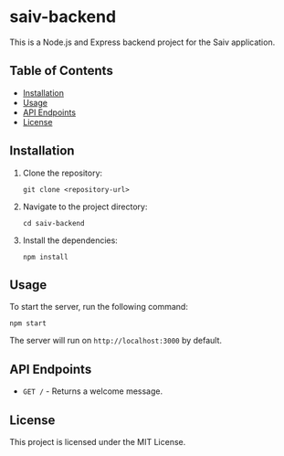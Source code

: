 # saiv-backend

This is a Node.js and Express backend project for the Saiv application.

## Table of Contents
- [Installation](#installation)
- [Usage](#usage)
- [API Endpoints](#api-endpoints)
- [License](#license)

## Installation

1. Clone the repository:
   ```
   git clone <repository-url>
   ```

2. Navigate to the project directory:
   ```
   cd saiv-backend
   ```

3. Install the dependencies:
   ```
   npm install
   ```

## Usage

To start the server, run the following command:
```
npm start
```

The server will run on `http://localhost:3000` by default.

## API Endpoints

- `GET /` - Returns a welcome message.

## License

This project is licensed under the MIT License.